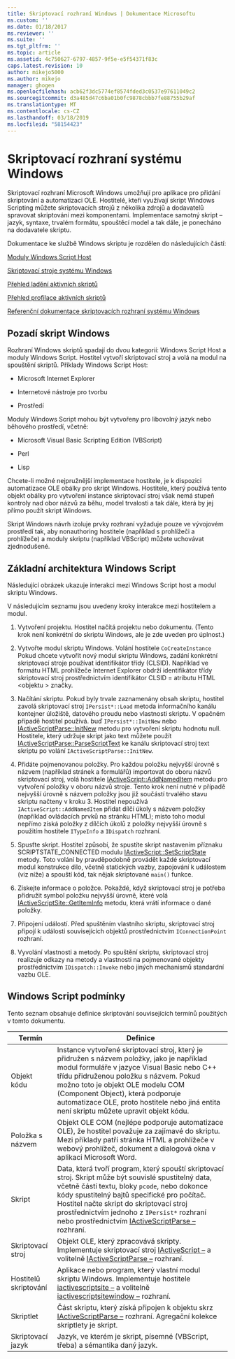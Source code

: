 ```yaml
---
title: Skriptovací rozhraní Windows | Dokumentace Microsoftu
ms.custom: ''
ms.date: 01/18/2017
ms.reviewer: ''
ms.suite: ''
ms.tgt_pltfrm: ''
ms.topic: article
ms.assetid: 4c750627-6797-4857-9f5e-e5f54371f83c
caps.latest.revision: 10
author: mikejo5000
ms.author: mikejo
manager: ghogen
ms.openlocfilehash: acb62f3dc5774ef8574fded3c0537e97611049c2
ms.sourcegitcommit: d3a485d47c6ba01b0fc9878cbbb7fe88755b29af
ms.translationtype: MT
ms.contentlocale: cs-CZ
ms.lasthandoff: 03/18/2019
ms.locfileid: "58154423"
---
```

# <a name="windows-script-interfaces"></a>Skriptovací rozhraní systému Windows

Skriptovací rozhraní Microsoft Windows umožňují pro aplikace pro přidání skriptování a automatizaci OLE. Hostitelé, kteří využívají skript Windows Scripting můžete skriptovacích strojů z několika zdrojů a dodavatelů spravovat skriptování mezi komponentami. Implementace samotný skript – jazyk, syntaxe, trvalém formátu, spouštěcí model a tak dále, je ponecháno na dodavatele skriptu.

Dokumentace ke službě Windows skriptu je rozdělen do následujících částí:

[Moduly Windows Script Host](../winscript/windows-script-hosts.md)

[Skriptovací stroje systému Windows](../winscript/windows-script-engines.md)

[Přehled ladění aktivních skriptů](../winscript/active-script-debugging-overview.md)

[Přehled profilace aktivních skriptů](../winscript/active-script-profiling-overview.md)

[Referenční dokumentace skriptovacích rozhraní systému Windows](../winscript/reference/windows-script-interfaces-reference.md)

## <a name="windows-script-background"></a>Pozadí skript Windows

Rozhraní Windows skriptů spadají do dvou kategorií: Windows Script Host a moduly Windows Script. Hostitel vytvoří skriptovací stroj a volá na modul na spouštění skriptů. Příklady Windows Script Host:

- Microsoft Internet Explorer

- Internetové nástroje pro tvorbu

- Prostředí

Moduly Windows Script mohou být vytvořeny pro libovolný jazyk nebo běhového prostředí, včetně:

- Microsoft Visual Basic Scripting Edition (VBScript)

- Perl

- Lisp

Chcete-li možné nejpružnější implementace hostitele, je k dispozici automatizace OLE obálky pro skript Windows. Hostitele, který používá tento objekt obálky pro vytvoření instance skriptovací stroj však nemá stupeň kontroly nad obor názvů za běhu, model trvalosti a tak dále, která by jej přímo použít skript Windows.

Skript Windows návrh izoluje prvky rozhraní vyžaduje pouze ve vývojovém prostředí tak, aby nonauthoring hostitele (například s prohlížeči a prohlížeče) a moduly skriptu (například VBScript) můžete uchovávat zjednodušené.

## <a name="windows-script-basic-architecture"></a>Základní architektura Windows Script

Následující obrázek ukazuje interakci mezi Windows Script host a modul skriptu Windows.

V následujícím seznamu jsou uvedeny kroky interakce mezi hostitelem a modul.

1.  Vytvoření projektu. Hostitel načítá projektu nebo dokumentu. (Tento krok není konkrétní do skriptu Windows, ale je zde uveden pro úplnost.)

2.  Vytvořte modul skriptu Windows. Volání hostitele `CoCreateInstance` Pokud chcete vytvořit nový modul skriptu Windows, zadání konkrétní skriptovací stroje používat identifikátor třídy (CLSID). Například ve formátu HTML prohlížeče Internet Explorer obdrží identifikátor třídy skriptovací stroj prostřednictvím identifikátor CLSID = atributu HTML \<objektu > značky.

3.  Načítání skriptu. Pokud byly trvale zaznamenány obsah skriptu, hostitel zavolá skriptovací stroj `IPersist*::Load` metoda informačního kanálu kontejner úložiště, datového proudu nebo vlastnosti skriptu. V opačném případě hostitel používá. buď `IPersist*::InitNew` nebo [IActiveScriptParse::InitNew](../winscript/reference/iactivescriptparse-initnew.md) metodu pro vytvoření skriptu hodnotu null. Hostitele, který udržuje skript jako text můžete použít [IActiveScriptParse::ParseScriptText](../winscript/reference/iactivescriptparse-parsescripttext.md) ke kanálu skriptovací stroj text skriptu po volání `IActiveScriptParse::InitNew`.

4.  Přidáte pojmenovanou položky. Pro každou položku nejvyšší úrovně s názvem (například stránek a formulářů) importovat do oboru názvů skriptovací stroj, volá hostitele [IActiveScript::AddNamedItem](../winscript/reference/iactivescript-addnameditem.md) metodu pro vytvoření položky v oboru názvů stroje. Tento krok není nutné v případě nejvyšší úrovně s názvem položky jsou již součástí trvalého stavu skriptu načteny v kroku 3. Hostitel nepoužívá `IActiveScript::AddNamedItem` přidat dílčí úkoly s názvem položky (například ovládacích prvků na stránku HTML); místo toho modul nepřímo získá položky z dílčích úkolů z položky nejvyšší úrovně s použitím hostitele `ITypeInfo` a `IDispatch` rozhraní.

5.  Spusťte skript. Hostitel způsobí, že spustíte skript nastavením příznaku SCRIPTSTATE_CONNECTED modulu [IActiveScript::SetScriptState](../winscript/reference/iactivescript-setscriptstate.md) metody. Toto volání by pravděpodobně provádět každé skriptovací modul konstrukce dílo, včetně statických vazby, zapojování k událostem (viz níže) a spouští kód, tak nějak skriptované `main()` funkce.

6.  Získejte informace o položce. Pokaždé, když skriptovací stroj je potřeba přidružit symbol položku nejvyšší úrovně, které volá [IActiveScriptSite::GetItemInfo](../winscript/reference/iactivescriptsite-getiteminfo.md) metodu, která vrátí informace o dané položky.

7.  Připojení událostí. Před spuštěním vlastního skriptu, skriptovací stroj připojí k události souvisejících objektů prostřednictvím `IConnectionPoint` rozhraní.

8.  Vyvolání vlastnosti a metody. Po spuštění skriptu, skriptovací stroj realizuje odkazy na metody a vlastnosti na pojmenované objekty prostřednictvím `IDispatch::Invoke` nebo jiných mechanismů standardní vazbu OLE.

## <a name="windows-script-terms"></a>Windows Script podmínky

Tento seznam obsahuje definice skriptování souvisejících termínů použitých v tomto dokumentu.

|Termín|Definice|
|----------|----------------|
|Objekt kódu|Instance vytvořené skriptovací stroj, který je přidružen s názvem položky, jako je například modul formuláře v jazyce Visual Basic nebo C++ třídu přidruženou položku s názvem. Pokud možno toto je objekt OLE modelu COM (Component Object), která podporuje automatizace OLE, proto hostitele nebo jiná entita není skriptu můžete upravit objekt kódu.|
|Položka s názvem|Objekt OLE COM (nejlépe podporuje automatizace OLE), že hostitel považuje za zajímavé do skriptu. Mezi příklady patří stránka HTML a prohlížeče v webový prohlížeč, dokument a dialogová okna v aplikaci Microsoft Word.|
|Skript|Data, která tvoří program, který spouští skriptovací stroj. Skript může být souvislé spustitelný data, včetně částí textu, bloky `pcode`, nebo dokonce kódy spustitelný bajtů specifické pro počítač. Hostitel načte skript do skriptovací stroj prostřednictvím jednoho z `IPersist*` rozhraní nebo prostřednictvím [IActiveScriptParse –](../winscript/reference/iactivescriptparse.md) rozhraní.|
|Skriptovací stroj|Objekt OLE, který zpracovává skripty. Implementuje skriptovací stroj [IActiveScript –](../winscript/reference/iactivescript.md) a volitelně [IActiveScriptParse –](../winscript/reference/iactivescriptparse.md) rozhraní.|
|Hostitelů skriptování|Aplikace nebo program, který vlastní modul skriptu Windows. Implementuje hostitele [iactivescriptsite –](../winscript/reference/iactivescriptsite.md) a volitelně [iactivescriptsitewindow –](../winscript/reference/iactivescriptsitewindow.md) rozhraní.|
|Skriptlet|Část skriptu, který získá připojen k objektu skrz [IActiveScriptParse –](../winscript/reference/iactivescriptparse.md) rozhraní. Agregační kolekce skriptlety je skript.|
|Skriptovací jazyk|Jazyk, ve kterém je skript, písemné (VBScript, třeba) a sémantika daný jazyk.|